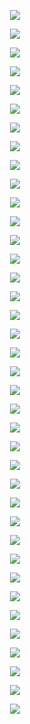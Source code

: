 <p align="center"> <img src= 'all_figs/DLGN(n_h_l = 5, n_n = 32,Run=1,Epoch = 0000,step=00,UnLearned,loss = 0.493).png' /> </p>
<p align="center"> <img src= 'all_figs/DLGN(n_h_l = 5, n_n = 32,Run=1,Epoch = 0001,step=04,Learned,loss = 0.447).png' /> </p>
<p align="center"> <img src= 'all_figs/DLGN(n_h_l = 5, n_n = 32,Run=1,Epoch = 0001,step=08,Learned,loss = 0.411).png' /> </p>
<p align="center"> <img src= 'all_figs/DLGN(n_h_l = 5, n_n = 32,Run=1,Epoch = 0001,step=12,Learned,loss = 0.39).png' /> </p>
<p align="center"> <img src= 'all_figs/DLGN(n_h_l = 5, n_n = 32,Run=1,Epoch = 0001,step=16,Learned,loss = 0.381).png' /> </p>
<p align="center"> <img src= 'all_figs/DLGN(n_h_l = 5, n_n = 32,Run=1,Epoch = 0002,step=04,Learned,loss = 0.368).png' /> </p>
<p align="center"> <img src= 'all_figs/DLGN(n_h_l = 5, n_n = 32,Run=1,Epoch = 0002,step=08,Learned,loss = 0.347).png' /> </p>
<p align="center"> <img src= 'all_figs/DLGN(n_h_l = 5, n_n = 32,Run=1,Epoch = 0002,step=12,Learned,loss = 0.326).png' /> </p>
<p align="center"> <img src= 'all_figs/DLGN(n_h_l = 5, n_n = 32,Run=1,Epoch = 0002,step=16,Learned,loss = 0.299).png' /> </p>
<p align="center"> <img src= 'all_figs/DLGN(n_h_l = 5, n_n = 32,Run=1,Epoch = 0003,step=16,Learned,loss = 0.282).png' /> </p>
<p align="center"> <img src= 'all_figs/DLGN(n_h_l = 5, n_n = 32,Run=1,Epoch = 0004,step=16,Learned,loss = 0.273).png' /> </p>
<p align="center"> <img src= 'all_figs/DLGN(n_h_l = 5, n_n = 32,Run=1,Epoch = 0005,step=16,Learned,loss = 0.264).png' /> </p>
<p align="center"> <img src= 'all_figs/DLGN(n_h_l = 5, n_n = 32,Run=1,Epoch = 0006,step=16,Learned,loss = 0.261).png' /> </p>
<p align="center"> <img src= 'all_figs/DLGN(n_h_l = 5, n_n = 32,Run=1,Epoch = 0007,step=16,Learned,loss = 0.262).png' /> </p>
<p align="center"> <img src= 'all_figs/DLGN(n_h_l = 5, n_n = 32,Run=1,Epoch = 0008,step=16,Learned,loss = 0.261).png' /> </p>
<p align="center"> <img src= 'all_figs/DLGN(n_h_l = 5, n_n = 32,Run=1,Epoch = 0009,step=16,Learned,loss = 0.258).png' /> </p>
<p align="center"> <img src= 'all_figs/DLGN(n_h_l = 5, n_n = 32,Run=1,Epoch = 0010,step=16,Learned,loss = 0.258).png' /> </p>
<p align="center"> <img src= 'all_figs/DLGN(n_h_l = 5, n_n = 32,Run=1,Epoch = 0020,step=16,Learned,loss = 0.255).png' /> </p>
<p align="center"> <img src= 'all_figs/DLGN(n_h_l = 5, n_n = 32,Run=1,Epoch = 0030,step=16,Learned,loss = 0.257).png' /> </p>
<p align="center"> <img src= 'all_figs/DLGN(n_h_l = 5, n_n = 32,Run=1,Epoch = 0040,step=16,Learned,loss = 0.253).png' /> </p>
<p align="center"> <img src= 'all_figs/DLGN(n_h_l = 5, n_n = 32,Run=1,Epoch = 0050,step=16,Learned,loss = 0.253).png' /> </p>
<p align="center"> <img src= 'all_figs/DLGN(n_h_l = 5, n_n = 32,Run=1,Epoch = 0060,step=16,Learned,loss = 0.251).png' /> </p>
<p align="center"> <img src= 'all_figs/DLGN(n_h_l = 5, n_n = 32,Run=1,Epoch = 0070,step=16,Learned,loss = 0.249).png' /> </p>
<p align="center"> <img src= 'all_figs/DLGN(n_h_l = 5, n_n = 32,Run=1,Epoch = 0080,step=16,Learned,loss = 0.249).png' /> </p>
<p align="center"> <img src= 'all_figs/DLGN(n_h_l = 5, n_n = 32,Run=1,Epoch = 0090,step=16,Learned,loss = 0.25).png' /> </p>
<p align="center"> <img src= 'all_figs/DLGN(n_h_l = 5, n_n = 32,Run=1,Epoch = 0100,step=16,Learned,loss = 0.248).png' /> </p>
<p align="center"> <img src= 'all_figs/DLGN(n_h_l = 5, n_n = 32,Run=1,Epoch = 0200,step=16,Learned,loss = 0.243).png' /> </p>
<p align="center"> <img src= 'all_figs/DLGN(n_h_l = 5, n_n = 32,Run=1,Epoch = 0300,step=16,Learned,loss = 0.244).png' /> </p>
<p align="center"> <img src= 'all_figs/DLGN(n_h_l = 5, n_n = 32,Run=1,Epoch = 0400,step=16,Learned,loss = 0.243).png' /> </p>
<p align="center"> <img src= 'all_figs/DLGN(n_h_l = 5, n_n = 32,Run=1,Epoch = 0500,step=16,Learned,loss = 0.239).png' /> </p>
<p align="center"> <img src= 'all_figs/DLGN(n_h_l = 5, n_n = 32,Run=1,Epoch = 0600,step=16,Learned,loss = 0.243).png' /> </p>
<p align="center"> <img src= 'all_figs/DLGN(n_h_l = 5, n_n = 32,Run=1,Epoch = 0700,step=16,Learned,loss = 0.231).png' /> </p>
<p align="center"> <img src= 'all_figs/DLGN(n_h_l = 5, n_n = 32,Run=1,Epoch = 0800,step=16,Learned,loss = 0.227).png' /> </p>
<p align="center"> <img src= 'all_figs/DLGN(n_h_l = 5, n_n = 32,Run=1,Epoch = 0900,step=16,Learned,loss = 0.228).png' /> </p>
<p align="center"> <img src= 'all_figs/DLGN(n_h_l = 5, n_n = 32,Run=1,Epoch = 1000,step=16,Learned,loss = 0.221).png' /> </p>
<p align="center"> <img src= 'all_figs/DLGN(n_h_l = 5, n_n = 32,Run=1,Epoch = 2000,step=16,Learned,loss = 0.155).png' /> </p>
<p align="center"> <img src= 'all_figs/DLGN(n_h_l = 5, n_n = 32,Run=1,Epoch = 3000,step=16,Learned,loss = 0.07).png' /> </p>
<p align="center"> <img src= 'all_figs/DLGN(n_h_l = 5, n_n = 32,Run=1,Epoch = 4000,step=16,Learned,loss = 0.044).png' /> </p>
